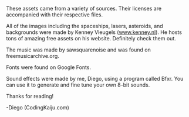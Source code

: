 These assets came from a variety of sources. Their licenses are accompanied with their respective files. 

All of the images including the spaceships, lasers, asteroids, and backgrounds were made by Kenney Vleugels (www.kenney.nl). 
He hosts tons of amazing free assets on his website. Definitely check them out. 

The music was made by sawsquarenoise and was found on freemusicarchive.org.

Fonts were found on Google Fonts.

Sound effects were made by me, Diego, using a program called Bfxr. You can use it to generate and fine tune your own 8-bit sounds. 


Thanks for reading!

-Diego (CodingKaiju.com)